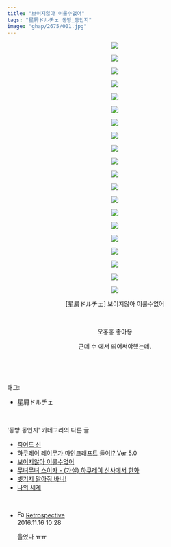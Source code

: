 ```yaml
---
title: "보이지않아 이룰수없어"
tags: "星屑ドルチェ 동방_동인지"
image: "ghap/2675/001.jpg"
---
```

<div class="article">
<p style="text-align: center; clear: none; float: none;"><img src="{{ site.nasurl }}/ghap/2675/001.jpg"/></p>
<p style="text-align: center; clear: none; float: none;"><img src="{{ site.nasurl }}/ghap/2675/002.jpg"/></p>
<p style="text-align: center; clear: none; float: none;"><img src="{{ site.nasurl }}/ghap/2675/003.jpg"/></p>
<p style="text-align: center; clear: none; float: none;"><img src="{{ site.nasurl }}/ghap/2675/004.jpg"/></p>
<p style="text-align: center; clear: none; float: none;"><img src="{{ site.nasurl }}/ghap/2675/005.jpg"/></p>
<p style="text-align: center; clear: none; float: none;"><img src="{{ site.nasurl }}/ghap/2675/006.jpg"/></p>
<p style="text-align: center; clear: none; float: none;"><img src="{{ site.nasurl }}/ghap/2675/007.jpg"/></p>
<p style="text-align: center; clear: none; float: none;"><img src="{{ site.nasurl }}/ghap/2675/008.jpg"/></p>
<p style="text-align: center; clear: none; float: none;"><img src="{{ site.nasurl }}/ghap/2675/009.jpg"/></p>
<p style="text-align: center; clear: none; float: none;"><img src="{{ site.nasurl }}/ghap/2675/010.jpg"/></p>
<p style="text-align: center; clear: none; float: none;"><img src="{{ site.nasurl }}/ghap/2675/011.jpg"/></p>
<p style="text-align: center; clear: none; float: none;"><img src="{{ site.nasurl }}/ghap/2675/012.jpg"/></p>
<p style="text-align: center; clear: none; float: none;"><img src="{{ site.nasurl }}/ghap/2675/013.jpg"/></p>
<p style="text-align: center; clear: none; float: none;"><img src="{{ site.nasurl }}/ghap/2675/014.jpg"/></p>
<p style="text-align: center; clear: none; float: none;"><img src="{{ site.nasurl }}/ghap/2675/015.jpg"/></p>
<p style="text-align: center; clear: none; float: none;"><img src="{{ site.nasurl }}/ghap/2675/016.jpg"/></p>
<p style="text-align: center; clear: none; float: none;"><img src="{{ site.nasurl }}/ghap/2675/017.jpg"/></p>
<p style="text-align: center; clear: none; float: none;"><img src="{{ site.nasurl }}/ghap/2675/018.jpg"/></p>
<p style="text-align: center; clear: none; float: none;"><img src="{{ site.nasurl }}/ghap/2675/019.jpg"/></p>
<p style="text-align: center; clear: none; float: none;"><img src="{{ site.nasurl }}/ghap/2675/020.jpg"/></p>
<p style="text-align: center; clear: none; float: none;">[星屑ドルチェ] 보이지않아 이룰수없어</p>
<p style="text-align: center; clear: none; float: none;"><br/></p>
<p style="text-align: center; clear: none; float: none;">오홍홍 좋아용</p>
<p style="text-align: center; clear: none; float: none;">근데 수 에서 띄어써야했는데.</p>
<p><br/></p>
</div><br/>
<div class="tagTrail">
<p>태그: </p>
<ul>
<li>星屑ドルチェ</li>
</ul>
</div><br/>
<div class="another">
<p>'동방 동인지' 카테고리의 다른 글</p>
<ul>
<li><a href="/2016-10-24-ghap_2677">죽어도 신</a></li>
<li><a href="/2016-10-24-ghap_2676">하쿠레이 레이무가 마인크래프트 들이!? Ver 5.0</a></li>
<li><a href="/2016-10-24-ghap_2675">보이지않아 이룰수없어</a></li>
<li><a href="/2016-10-23-ghap_2674">무녀무녀 스이카 - (가설) 하쿠레이 신사에서 한화</a></li>
<li><a href="/2016-10-23-ghap_2673">벗기지 말아줘 바니!</a></li>
<li><a href="/2016-10-23-ghap_2672">나의 세계</a></li>
</ul>
</div><br/>
<div class="cb_module cb_fluid">
<div class="cb_wrt cb_profile">
<div class="comment">
<ul>
<li class="cb_thumb_off" id="comment14850567">
<div class="cb_comment_area">
<div class="cb_info_area">
<div class="cb_section">
<span class="cb_nick_name"><img alt="Favicon of http://retropective53.tistory.com" height="16" onerror="this.onerror=null;this.parentNode.removeChild(this)" src="http://retropective53.tistory.com/favicon.ico" width="16"/> <a href="http://retropective53.tistory.com" onclick="return openLinkInNewWindow(this)">Retrospective</a></span>
</div>
<div class="cb_section">
<span class="cb_date">2016.11.16 10:28 </span>
</div>
</div>
<div class="cb_dsc_comment">
<p class="cb_dsc">
											울었다 ㅠㅠ
										</p>
</div>
</div></li>
</ul>
</div>
</div><!-- commentList close -->
</div><br/>

